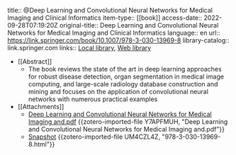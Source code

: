 title:: @Deep Learning and Convolutional Neural Networks for Medical Imaging and Clinical Informatics
item-type:: [[book]]
access-date:: 2022-09-28T07:19:20Z
original-title:: Deep Learning and Convolutional Neural Networks for Medical Imaging and Clinical Informatics
language:: en
url:: https://link.springer.com/book/10.1007/978-3-030-13969-8
library-catalog:: link.springer.com
links:: [Local library](zotero://select/library/items/3DUTBJIZ), [Web library](https://www.zotero.org/users/8746250/items/3DUTBJIZ)

- [[Abstract]]
	- The book reviews the state of the art in deep learning approaches for robust disease detection, organ segmentation in medical image computing, and large-scale radiology database construction and mining and focuses on the application of convolutional neural networks with numerous practical examples
- [[Attachments]]
	- [Deep Learning and Convolutional Neural Networks for Medical Imaging and.pdf](zotero://select/library/items/Y7APFMUH) {{zotero-imported-file Y7APFMUH, "Deep Learning and Convolutional Neural Networks for Medical Imaging and.pdf"}}
	- [Snapshot](https://link.springer.com/book/10.1007/978-3-030-13969-8) {{zotero-imported-file UM4CZL4Z, "978-3-030-13969-8.html"}}